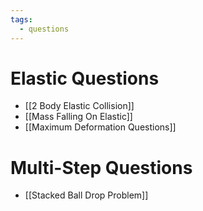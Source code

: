 ```yaml
---
tags:
  - questions
---
```

# Elastic Questions
- [[2 Body Elastic Collision]]
- [[Mass Falling On Elastic]]
- [[Maximum Deformation Questions]]
# Multi-Step Questions
- [[Stacked Ball Drop Problem]]